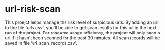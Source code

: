 # url-risk-scan
This proejct helps manage the risk level of suspicious urls.
By adding an url to the file 'urls.csv', you'll be able to get scan results for this url in the next run of the project.
For resource usage efficiency, the project will only scan a url if it hasn't been scanned for the past 30 minutes. 
All scan records will be saved in file 'url_scan_records.csv'.
